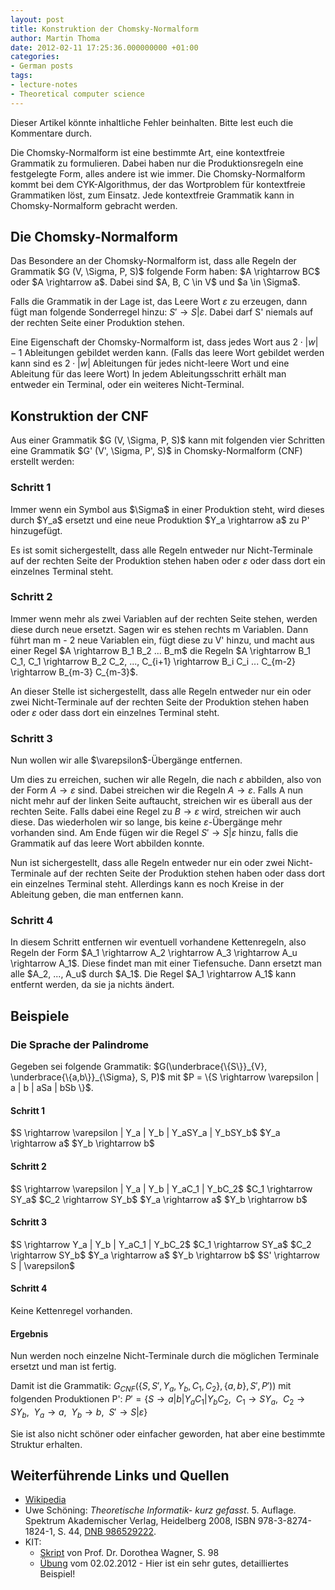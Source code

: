 ```yaml
---
layout: post
title: Konstruktion der Chomsky-Normalform
author: Martin Thoma
date: 2012-02-11 17:25:36.000000000 +01:00
categories:
- German posts
tags:
- lecture-notes
- Theoretical computer science
---
```

<div class="warning">Dieser Artikel k&ouml;nnte inhaltliche Fehler beinhalten. Bitte lest euch die Kommentare durch.</div>

Die Chomsky-Normalform ist eine bestimmte Art, eine kontextfreie Grammatik zu formulieren. Dabei haben nur die Produktionsregeln eine festgelegte Form, alles andere ist wie immer. Die Chomsky-Normalform kommt bei dem CYK-Algorithmus, der das Wortproblem f&uuml;r kontextfreie Grammatiken l&ouml;st, zum Einsatz. Jede kontextfreie Grammatik kann in Chomsky-Normalform gebracht werden.

<h2>Die Chomsky-Normalform</h2>
Das Besondere an der Chomsky-Normalform ist, dass alle Regeln der Grammatik $G (V, \Sigma, P, S)$ folgende Form haben:
$A \rightarrow BC$ oder
$A \rightarrow a$.
Dabei sind $A, B, C \in V$ und $a \in \Sigma$.

Falls die Grammatik in der Lage ist, das Leere Wort $\varepsilon$ zu erzeugen, dann f&uuml;gt man folgende Sonderregel hinzu: $S' \rightarrow S | \varepsilon$. Dabei darf S' niemals auf der rechten Seite einer Produktion stehen.

Eine Eigenschaft der Chomsky-Normalform ist, dass jedes Wort aus $2 \cdot |w| - 1$ Ableitungen gebildet werden kann. (Falls das leere Wort gebildet werden kann sind es $2 \cdot |w|$ Ableitungen f&uuml;r jedes nicht-leere Wort und eine Ableitung f&uuml;r das leere Wort) In jedem Ableitungsschritt erh&auml;lt man entweder ein Terminal, oder ein weiteres Nicht-Terminal.

<h2>Konstruktion der CNF</h2>
Aus einer Grammatik $G (V, \Sigma, P, S)$ kann mit folgenden vier Schritten eine Grammatik $G' (V', \Sigma, P', S)$ in Chomsky-Normalform (CNF) erstellt werden:

<h3>Schritt 1</h3>
Immer wenn ein Symbol aus $\Sigma$ in einer Produktion steht, wird dieses durch $Y_a$ ersetzt und eine neue Produktion $Y_a \rightarrow a$ zu P' hinzugef&uuml;gt. 

Es ist somit sichergestellt, dass alle Regeln entweder nur Nicht-Terminale auf der rechten Seite der Produktion stehen haben oder $\varepsilon$ oder dass dort ein einzelnes Terminal steht.

<h3>Schritt 2</h3>
Immer wenn mehr als zwei Variablen auf der rechten Seite stehen, werden diese durch neue ersetzt. Sagen wir es stehen rechts m Variablen. Dann f&uuml;hrt man m - 2 neue Variablen ein, f&uuml;gt diese zu V' hinzu, und macht aus einer Regel $A \rightarrow B_1 B_2 ... B_m$ die Regeln $A \rightarrow B_1 C_1, C_1 \rightarrow B_2 C_2, ..., C_{i+1} \rightarrow B_i C_i ... C_{m-2} \rightarrow B_{m-3} C_{m-3}$. 

An dieser Stelle ist sichergestellt, dass alle Regeln entweder nur ein oder zwei Nicht-Terminale auf der rechten Seite der Produktion stehen haben oder $\varepsilon$ oder dass dort ein einzelnes Terminal steht.

<h3>Schritt 3</h3>
Nun wollen wir alle $\varepsilon$-&Uuml;berg&auml;nge entfernen. 

Um dies zu erreichen, suchen wir alle Regeln, die nach $\varepsilon$ abbilden, also von der Form $A \rightarrow \varepsilon$ sind. Dabei streichen wir die Regeln $A \rightarrow \varepsilon$. Falls A nun nicht mehr auf der linken Seite auftaucht, streichen wir es &uuml;berall aus der rechten Seite. Falls dabei eine Regel zu $B \rightarrow \varepsilon$ wird, streichen wir auch diese. Das wiederholen wir so lange, bis keine $\varepsilon$-&Uuml;berg&auml;nge mehr vorhanden sind.
Am Ende f&uuml;gen wir die Regel $S' \rightarrow S | \varepsilon$ hinzu, falls die Grammatik auf das leere Wort abbilden konnte.

Nun ist sichergestellt, dass alle Regeln entweder nur ein oder zwei Nicht-Terminale auf der rechten Seite der Produktion stehen haben oder dass dort ein einzelnes Terminal steht. Allerdings kann es noch Kreise in der Ableitung geben, die man entfernen kann.

<h3>Schritt 4</h3>
In diesem Schritt entfernen wir eventuell vorhandene Kettenregeln, also Regeln der Form $A_1 \rightarrow A_2 \rightarrow A_3 \rightarrow A_u \rightarrow A_1$. Diese findet man mit einer Tiefensuche.
Dann ersetzt man alle $A_2, ..., A_u$ durch $A_1$. Die Regel $A_1 \rightarrow A_1$ kann entfernt werden, da sie ja nichts &auml;ndert.

<h2>Beispiele</h2>
<h3>Die Sprache der Palindrome</h3>
Gegeben sei folgende Grammatik:
$G(\underbrace{\{S\}}_{V}, \underbrace{\{a,b\}}_{\Sigma}, S, P)$ mit
$P = \{S \rightarrow \varepsilon | a | b | aSa | bSb \}$.

<h4>Schritt 1</h4>
$S \rightarrow \varepsilon | Y_a | Y_b | Y_aSY_a | Y_bSY_b$
$Y_a \rightarrow a$
$Y_b \rightarrow b$

<h4>Schritt 2</h4>
$S \rightarrow \varepsilon | Y_a | Y_b | Y_aC_1 | Y_bC_2$
$C_1 \rightarrow SY_a$
$C_2 \rightarrow SY_b$
$Y_a \rightarrow a$
$Y_b \rightarrow b$

<h4>Schritt 3</h4>
$S \rightarrow Y_a | Y_b | Y_aC_1 | Y_bC_2$
$C_1 \rightarrow SY_a$
$C_2 \rightarrow SY_b$
$Y_a \rightarrow a$
$Y_b \rightarrow b$
$S' \rightarrow S | \varepsilon$

<h4>Schritt 4</h4>
Keine Kettenregel vorhanden.

<h4>Ergebnis</h4>
Nun werden noch einzelne Nicht-Terminale durch die m&ouml;glichen Terminale ersetzt und man ist fertig.

Damit ist die Grammatik:
$G_{CNF} (\{S, S', Y_a, Y_b, C_1, C_2\}, \{a,b\}, S', P'))$ mit folgenden Produktionen P':
$P' = \{S \rightarrow a | b | Y_aC_1 | Y_bC_2,$
$~ C_1 \rightarrow SY_a,$
$~ C_2 \rightarrow SY_b,$
$~ Y_a \rightarrow a,$
$~ Y_b \rightarrow b,$
$~ S' \rightarrow S | \varepsilon\}$

Sie ist also nicht sch&ouml;ner oder einfacher geworden, hat aber eine bestimmte Struktur erhalten.

<h2>Weiterf&uuml;hrende Links und Quellen</h2>
<ul>
    <li><a href="http://de.wikipedia.org/wiki/Chomsky-Normalform">Wikipedia</a></li>
    <li>Uwe Sch&ouml;ning: <i>Theoretische Informatik- kurz gefasst</i>. 5.&nbsp;Auflage. Spektrum Akademischer Verlag, Heidelberg <span style="white-space:nowrap;">2008</span>, ISBN 978-3-8274-1824-1, S.&nbsp;44, <span class="plainlinks-print"><a rel="nofollow" class="external text" href="http://d-nb.info/986529222">DNB 986529222</a></span>.</li>
    <li>KIT:
<ul>
<li><a href="http://i11www.iti.uni-karlsruhe.de/_media/teaching/winter2011/tgi/tgi_skript_ws11.pdf">Skript</a> von Prof. Dr. Dorothea Wagner, S. 98</li>
<li><a href="http://i11www.iti.uni-karlsruhe.de/_media/teaching/winter2011/tgi/uebung7.pdf">&Uuml;bung</a> vom 02.02.2012 - Hier ist ein sehr gutes, detailliertes Beispiel! </li>
</ul></li>
</ul>
